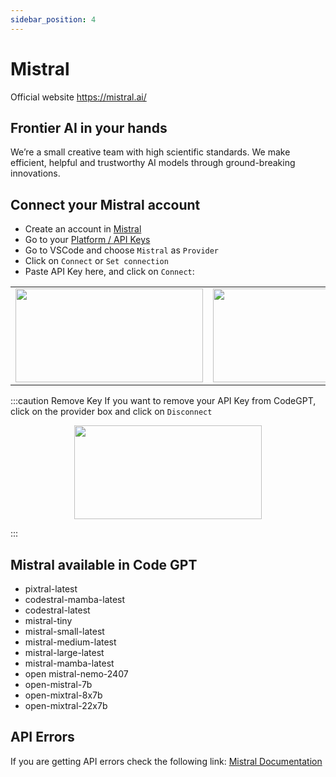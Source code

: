 ```yaml
---
sidebar_position: 4
---
```


# Mistral
Official website https://mistral.ai/

## Frontier AI in your hands 
We’re a small creative team with high scientific standards. We make efficient, helpful and trustworthy AI models through ground-breaking innovations.

## Connect your Mistral account
- Create an account in [Mistral](https://auth.mistral.ai/ui/login)
- Go to your [Platform / API Keys](https://console.mistral.ai/users/api-keys/)
- Go to VSCode and choose `Mistral` as `Provider`
- Click on `Connect` or `Set connection`
- Paste API Key here, and click on `Connect`:
<table>
  <tr>
    <td align="center">
      <img width="300" height="150" src="https://github.com/user-attachments/assets/4f142aa5-3f0e-41fb-959c-c60063af674b" />
    </td>
    <td align="center">
      <img width="300" height="150" src="https://github.com/user-attachments/assets/9df74899-d1b9-4d9d-b5b9-ba0239f14b92" />
    </td>
  </tr>
</table>


:::caution Remove Key
If you want to remove your API Key from CodeGPT, click on the provider box and click on `Disconnect`

<p align="center">
      <img width="300" height="150" src="https://github.com/user-attachments/assets/e98c0eb3-ff7c-4c53-a6d1-ec7a531065ab" />
</p>

:::

## Mistral available in Code GPT
- pixtral-latest
- codestral-mamba-latest
- codestral-latest
- mistral-tiny
- mistral-small-latest
- mistral-medium-latest
- mistral-large-latest
- mistral-mamba-latest
- open mistral-nemo-2407
- open-mistral-7b
- open-mixtral-8x7b
- open-mixtral-22x7b
  
## API Errors
If you are getting API errors check the following link: [Mistral Documentation](https://docs.mistral.ai/)

